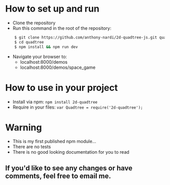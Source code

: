 # How to set up and run
  - Clone the repository
  - Run this command in the root of the repository: 
```sh
    $ git clone https://github.com/anthony-nardi/2d-quadtree-js.git quadtree
    $ cd quadtree
    $ npm install && npm run dev
```
  - Navigate your browser to:
    -  localhost:8000/demos
    -  localhost:8000/demos/space_game

# How to use in your project
  - Install via npm: ```npm install 2d-quadtree ```
  - Require in your files: ``` var Quadtree = require('2d-quadtree'); ```

# Warning
  - This is my first published npm module...
  - There are no tests
  - There is no good looking documentation for you to read

## If you'd like to see any changes or have comments, feel free to email me.  

